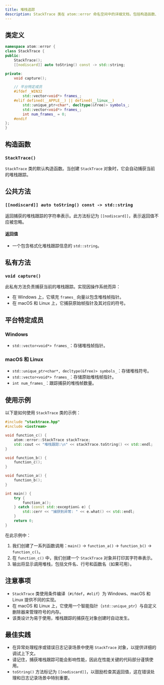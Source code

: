 ```yaml
---
title: 堆栈追踪
description: StackTrace 类在 atom::error 命名空间中的详细文档，包括构造函数、公共方法、平台特定成员和在 C++ 中捕获和表示堆栈跟踪的使用示例。
---
```


## 类定义

```cpp
namespace atom::error {
class StackTrace {
public:
    StackTrace();
    [[nodiscard]] auto toString() const -> std::string;

private:
    void capture();

    // 平台特定成员
    #ifdef _WIN32
        std::vector<void*> frames_;
    #elif defined(__APPLE__) || defined(__linux__)
        std::unique_ptr<char*, decltype(&free)> symbols_;
        std::vector<void*> frames_;
        int num_frames_ = 0;
    #endif
};
}
```

## 构造函数

### `StackTrace()`

`StackTrace` 类的默认构造函数。当创建 `StackTrace` 对象时，它会自动捕获当前的堆栈跟踪。

## 公共方法

### `[[nodiscard]] auto toString() const -> std::string`

返回捕获的堆栈跟踪的字符串表示。此方法标记为 `[[nodiscard]]`，表示返回值不应被忽略。

#### 返回值

- 一个包含格式化堆栈跟踪信息的 `std::string`。

## 私有方法

### `void capture()`

此私有方法负责捕获当前的堆栈跟踪。实现因操作系统而异：

- 在 Windows 上，它填充 `frames_` 向量以包含堆栈帧指针。
- 在 macOS 和 Linux 上，它捕获原始帧指针及其对应的符号。

## 平台特定成员

### Windows

- `std::vector<void*> frames_`：存储堆栈帧指针。

### macOS 和 Linux

- `std::unique_ptr<char*, decltype(&free)> symbols_`：存储堆栈符号。
- `std::vector<void*> frames_`：存储原始堆栈帧指针。
- `int num_frames_`：跟踪捕获的堆栈帧数量。

## 使用示例

以下是如何使用 `StackTrace` 类的示例：

```cpp
#include "stacktrace.hpp"
#include <iostream>

void function_c() {
    atom::error::StackTrace stackTrace;
    std::cout << "堆栈跟踪:\n" << stackTrace.toString() << std::endl;
}

void function_b() {
    function_c();
}

void function_a() {
    function_b();
}

int main() {
    try {
        function_a();
    } catch (const std::exception& e) {
        std::cerr << "捕获到异常: " << e.what() << std::endl;
    }
    return 0;
}
```

在此示例中：

1. 我们创建了一系列函数调用：`main()` -> `function_a()` -> `function_b()` -> `function_c()`。
2. 在 `function_c()` 中，我们创建一个 `StackTrace` 对象并打印其字符串表示。
3. 输出将显示调用堆栈，包括文件名、行号和函数名（如果可用）。

## 注意事项

- `StackTrace` 类使用条件编译（`#ifdef`，`#elif`）为 Windows、macOS 和 Linux 提供不同的实现。
- 在 macOS 和 Linux 上，它使用一个智能指针（`std::unique_ptr`）与自定义删除器来管理符号的内存。
- 该类设计为易于使用，堆栈跟踪的捕获在对象创建时自动发生。

## 最佳实践

- 在异常处理程序或错误日志记录场景中使用 `StackTrace` 对象，以提供详细的调试上下文。
- 请记住，捕获堆栈跟踪可能会影响性能，因此在性能关键的代码部分谨慎使用。
- `toString()` 方法标记为 `[[nodiscard]]`，以鼓励检查其返回值，这在错误处理和日志记录场景中特别重要。
